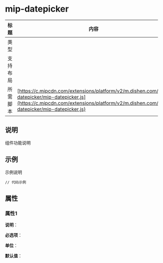 # mip-datepicker

标题|内容
----|----
类型|
支持布局|
所需脚本| [https://c.mipcdn.com/extensions/platform/v2/m.dishen.com/mip-datepicker/mip-datepicker.js](https://c.mipcdn.com/extensions/platform/v2/m.dishen.com/mip-datepicker/mip-datepicker.js)

## 说明

组件功能说明

## 示例

示例说明

```
// 代码示例
```

## 属性

### 属性1

**说明**：

**必选项**：

**单位**：

**默认值**：